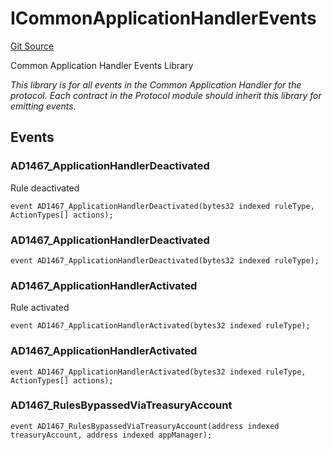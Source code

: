 # ICommonApplicationHandlerEvents
[Git Source](https://github.com/thrackle-io/forte-rules-engine/blob/200d020323d0bfc33b4363e6f8e549888a2ff94d/src/common/IEvents.sol)

Common Application Handler Events Library

*This library is for all events in the Common Application Handler for the protocol. Each contract in the Protocol module should inherit this library for emitting events.*


## Events
### AD1467_ApplicationHandlerDeactivated
Rule deactivated


```solidity
event AD1467_ApplicationHandlerDeactivated(bytes32 indexed ruleType, ActionTypes[] actions);
```

### AD1467_ApplicationHandlerDeactivated

```solidity
event AD1467_ApplicationHandlerDeactivated(bytes32 indexed ruleType);
```

### AD1467_ApplicationHandlerActivated
Rule activated


```solidity
event AD1467_ApplicationHandlerActivated(bytes32 indexed ruleType);
```

### AD1467_ApplicationHandlerActivated

```solidity
event AD1467_ApplicationHandlerActivated(bytes32 indexed ruleType, ActionTypes[] actions);
```

### AD1467_RulesBypassedViaTreasuryAccount

```solidity
event AD1467_RulesBypassedViaTreasuryAccount(address indexed treasuryAccount, address indexed appManager);
```

